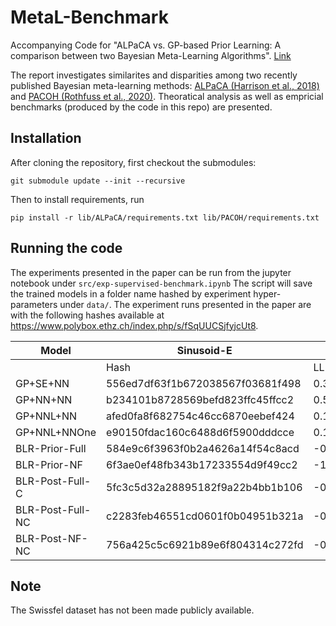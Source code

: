 # MetaL-Benchmark
Accompanying Code for "ALPaCA vs. GP-based Prior Learning: A comparison between two Bayesian Meta-Learning Algorithms". [Link](report.pdf)

The report investigates similarites and disparities among two recently published Bayesian meta-learning methods: 
[ALPaCA (Harrison et al., 2018)](https://arxiv.org/abs/1807.08912) and [PACOH (Rothfuss et al., 2020)](https://arxiv.org/abs/2002.05551).
Theoratical analysis as well as empricial benchmarks (produced by the code in this repo) are presented.
## Installation
After cloning the repository, first checkout the submodules:
```
git submodule update --init --recursive
```
Then to install requirements, run
```
pip install -r lib/ALPaCA/requirements.txt lib/PACOH/requirements.txt
```


## Running the code
The experiments presented in the paper can be run from the jupyter notebook under `src/exp-supervised-benchmark.ipynb`
The script will save the trained models in a folder name hashed by experiment hyper-parameters under `data/`. 
The experiment runs presented in the paper are with the following hashes available at https://www.polybox.ethz.ch/index.php/s/fSqUUCSjfyjcUt8.

|  Model             |  Sinusoid-E                       |          |         |         |  Sinusoid-H                        |          |         |         |  Cauchy                            |          |         |         |  Swissfel                          |          |         |         |
|--------------------|-----------------------------------|----------|---------|---------|------------------------------------|----------|---------|---------|------------------------------------|----------|---------|---------|------------------------------------|----------|---------|---------|
|                    |  Hash                             |  LL      |  RMSE   |  Calib  |  Hash                              |  LL      |  RMSE   |  Calib  |  Hash                              |  LL      |  RMSE   |  Calib  |  Hash                              |  LL      |  RMSE   |  Calib  |
|  GP+SE+NN          |  556ed7df63f1b672038567f03681f498 |  0.313   |  0.315  |  0.120  |  afd05d82a75fe279cfc0785d70abcfbe  |  -0.112  |  0.644  |  0.108  |  d51b8f751778e3805a91dc9f20a8bd7a  |  0.394   |  0.200  |  0.060  |  dcd464ceee4071a362a3cd52b93d57e6  |  -0.447  |  0.368  |  0.086  |
|  GP+NN+NN          |  b234101b8728569befd823ffc45ffcc2 |  0.596   |  0.287  |  0.124  |  b8306037d50693b96a93d79b2952546a  |  -0.125  |  0.632  |  0.108  |  e6d5c1f43644b42b69d456068ed1f5d2  |  0.185   |  0.217  |  0.069  |  b141d967a1bc4e14fc444f42aaee220f  |  -0.763  |  0.443  |  0.057  |
|  GP+NNL+NN         |  afed0fa8f682754c46cc6870eebef424 |  0.122   |  0.248  |  0.130  |  e212f5e2efa7e62b3034d970cdbae158  |  -1.056  |  0.743  |  0.110  |  4a17c486fda36a836fa95c8102057414  |  -0.015  |  0.239  |  0.074  |  bbd17d55149b77eb8d4f7b1bd340fcbf  |  -1.228  |  0.663  |  0.076  |
|  GP+NNL+NNOne      |  e90150fdac160c6488d6f5900dddcce  |  0.141   |  0.218  |  0.142  |  47bd412edfd12b41d40a5169399af0e6  |  -1.204  |  0.863  |  0.100  |  0de7c4f47bbddbbe92e937817c48aa54  |  0.016   |  0.230  |  0.076  |  d420c137b59ad709f5272f6bd4aa65b6  |  -0.645  |  0.459  |  0.054  |
|  BLR-Prior-Full    |  584e9c6f3963f0b2a4626a14f54c8acd |  -0.203  |  0.340  |  0.118  |  51edfcd7353c74261817cd06f40643be  |  -1.203  |  0.884  |  0.100  |  c10e083c86229b284fc0ce9b374024df  |  0.011   |  0.225  |  0.078  |  760a8ed714377a28e6d1e276e73255ae  |  -0.826  |  0.479  |  0.074  |
|  BLR-Prior-NF      |  6f3ae0ef48fb343b17233554d9f49cc2 |  -1.21   |  0.748  |  0.173  |  a80d44b16e63645932be9dcd1fd810e5  |  -1.302  |  0.949  |  0.102  |  6fa8a0c3a0ce603dc74ea87f64c7fa18  |  -0.308  |  0.237  |  0.112  |  a0a49a393d1a13463cb5b99de4d85762  |  -1.768  |  0.641  |  0.146  |
|  BLR-Post-Full-C   |  5fc3c5d32a28895182f9a22b4bb1b106 |  -0.45   |  0.438  |  0.111  |  0e80925297c4477f60ba960369ac9b14  |  -1.266  |  0.919  |  0.096  |  e74b047ea2dbaa23f69ef93c495c49ec  |  0.044   |  0.231  |  0.075  |  b047ed2052679791873486d582434e9c  |  -0.979  |  0.630  |  0.078  |
|  BLR-Post-Full-NC  |  c2283feb46551cd0601f0b04951b321a |  -0.373  |  0.404  |  0.116  |  faf9956480fbcfbaa509906ba796b703  |  -1.226  |  0.905  |  0.100  |  ed0b5b9fdf2c040cf6142527f9b7dc03  |  -0.038  |  0.246  |  0.080  |  ac57d7f4fa73259bd39a0aa227f7bed7  |  -1.892  |  0.828  |  0.139  |
|  BLR-Post-NF-NC    |  756a425c5c6921b89e6f804314c272fd |  -0.587  |  0.481  |  0.132  |  73a1e72c5c6ac8a7fb727502de72a32d  |  -1.264  |  0.944  |  0.098  |  bafd4b87d2abb196f8d4479aca329e48  |  -0.193  |  0.234  |  0.102  |  3afd3884aa170b49c929c8d0cc0c385f  |  -1.406  |  0.967  |  0.143  |


## Note
The Swissfel dataset has not been made publicly available.
